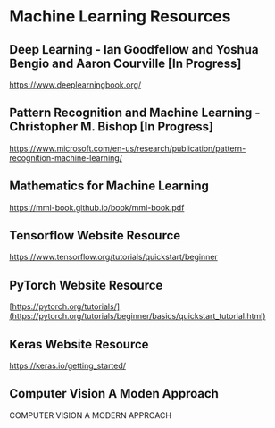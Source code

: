 # Machine Learning Resources

## Deep Learning - Ian Goodfellow and Yoshua Bengio and Aaron Courville [In Progress]
https://www.deeplearningbook.org/

## Pattern Recognition and Machine Learning - Christopher M. Bishop [In Progress]
https://www.microsoft.com/en-us/research/publication/pattern-recognition-machine-learning/

## Mathematics for Machine Learning
https://mml-book.github.io/book/mml-book.pdf

## Tensorflow Website Resource
https://www.tensorflow.org/tutorials/quickstart/beginner

## PyTorch Website Resource
[https://pytorch.org/tutorials/](https://pytorch.org/tutorials/beginner/basics/quickstart_tutorial.html)

## Keras Website Resource
https://keras.io/getting_started/

## Computer Vision A Moden Approach
COMPUTER VISION
A MODERN APPROACH
